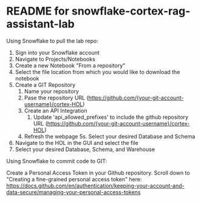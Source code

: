 # README for snowflake-cortex-rag-assistant-lab

Using Snowflake to pull the lab repo:

1. Sign into your Snowflake account
2. Navigate to Projects/Notebooks
3. Create a new Notebook "From a repository"
4. Select the file location from which you would like to download the notebook
5. Create a GIT Repository
    1. Name your repository
    2. Pase the repository URL (https://github.com/{your-git-account-username}/cortex-HOL)
    3. Create an API Integration
        1. Update 'api_allowed_prefixes' to include the github repository URL (https://github.com/{your-git-account-username}/cortex-HOL)
    4. Refresh the webpage
    5s. Select your desired Database and Schema
6. Navigate to the HOL in the GUI and select the file
7. Select your desired Database, Schema, and Warehouse


Using Snowflake to commit code to GIT:

Create a Personal Access Token in your Github repository. Scroll down to "Creating a fine-grained personal access token" here: https://docs.github.com/en/authentication/keeping-your-account-and-data-secure/managing-your-personal-access-tokens